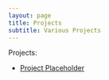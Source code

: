 ```yaml
---
layout: page
title: Projects
subtitle: Various Projects
---
```

Projects:
* [Project Placeholder](chaordichris.github.io)